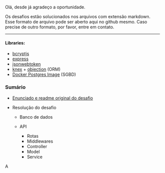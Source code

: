 Olá, desde já agradeço a oportunidade.

Os desafios estão solucionados nos arquivos com extensão markdown. Esse formato de arquivo pode ser aberto aqui no github mesmo. Caso precise de outro formato, por favor, entre em contato.



---



#### Libraries:

- [bcryptjs](https://www.npmjs.com/package/bcryptjs)
- [express](expressjs.com)
- [jsonwebtoken](https://jwt.io/)
- [knex](https://knexjs.org/) + [objection](https://vincit.github.io/objection.js/) (ORM)
- [Docker Postgres Image](https://hub.docker.com/_/postgres)  (SGBD)



### Sumário

- [Enunciado e readme original do desafio](./utils/originalReadme.md)

- Resolução do desafio

  - Banco de dados

  - API

    - Rotas
    - Middlewares
    - Controller
    - Model
    - Service


A

